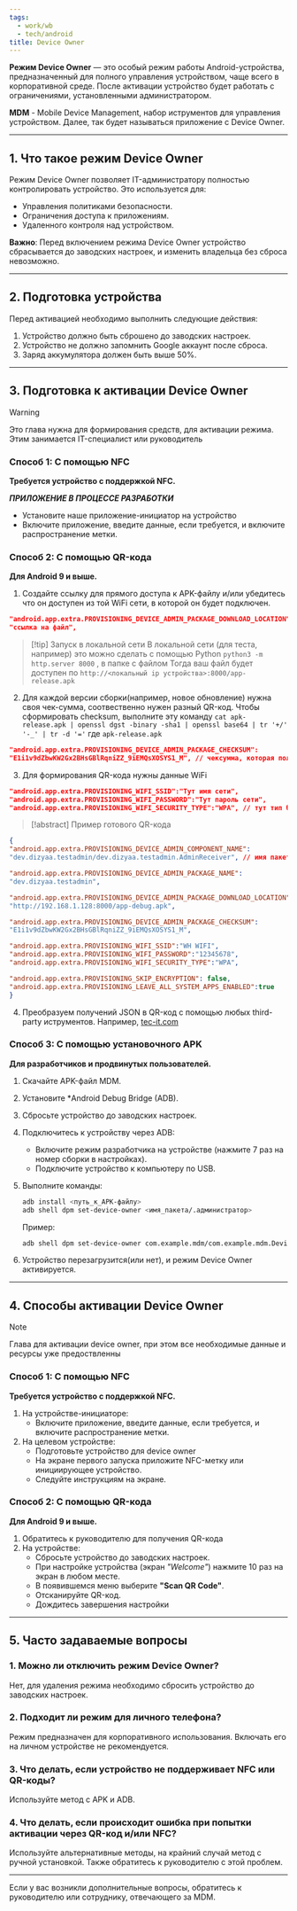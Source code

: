 ```yaml
---
tags:
  - work/wb
  - tech/android
title: Device Owner
---
```

**Режим Device Owner** — это особый режим работы Android-устройства, предназначенный для полного управления устройством, чаще всего в корпоративной среде. После активации устройство будет работать с ограничениями, установленными администратором.

**MDM** - Mobile Device Management, набор иструментов для управления устройством. Далее, так будет называться приложение с Device Owner. 

---

## 1. Что такое режим Device Owner

Режим Device Owner позволяет IT-администратору полностью контролировать устройство. Это используется для:
- Управления политиками безопасности.
- Ограничения доступа к приложениям.
- Удаленного контроля над устройством.

**Важно**: Перед включением режима Device Owner устройство сбрасывается до заводских настроек, и изменить владельца без сброса невозможно.

---

## 2. Подготовка устройства

Перед активацией необходимо выполнить следующие действия:
1. Устройство должно быть сброшено до заводских настроек.
2. Устройство не должно запомнить Google аккаунт после сброса.
3. Заряд аккумулятора должен быть выше 50%.

---

## 3. Подготовка к активации Device Owner

> [!WARNING] 
> Это глава нужна для формирования средств, для активации режима. Этим занимается IT-специалист или руководитель

### Способ 1: С помощью NFC 
**Требуется устройство с поддержкой NFC.**

***ПРИЛОЖЕНИЕ В ПРОЦЕССЕ РАЗРАБОТКИ***

   - Установите наше приложение-инициатор на устройство
   - Включите приложение, введите данные, если требуется, и включите распространение метки.
### Способ 2: С помощью QR-кода
**Для Android 9 и выше.**

1. Создайте ссылку для прямого доступа к APK-файлу и/или убедитесь что он доступен из той WiFi сети, в которой он будет подключен.  

```json
"android.app.extra.PROVISIONING_DEVICE_ADMIN_PACKAGE_DOWNLOAD_LOCATION":
"ссылка на файл",
```
   
> [!tip] Запуск в локальной сети
> В локальной сети (для теста, например) это можно сделать с помощью Python
   `python3 -m http.server 8000` , в папке с файлом
   Тогда ваш файл будет доступен по `http://<локальный ip устройства>:8000/app-release.apk`


2. Для каждой версии сборки(например, новое обновление) нужна своя чек-сумма, соотвественно нужен разный QR-код. 
     Чтобы сформировать checksum, выполните эту команду
     `cat apk-release.apk | openssl dgst -binary -sha1 | openssl base64 | tr '+/' '-_' | tr -d '='`
     где `apk-release.apk`

```json
"android.app.extra.PROVISIONING_DEVICE_ADMIN_PACKAGE_CHECKSUM":
"E1i1v9dZbwKW2Gx2BHsGBlRqniZZ_9iEMQsXOSYS1_M", // чексумма, которая получилась
```

 3. Для формирования QR-кода нужны данные WiFi
```json
"android.app.extra.PROVISIONING_WIFI_SSID":"Тут имя сети",
"android.app.extra.PROVISIONING_WIFI_PASSWORD":"Тут пароль сети",
"android.app.extra.PROVISIONING_WIFI_SECURITY_TYPE":"WPA", // тут тип безопастности сети. Может быть WEP, WPA, WPA2, WPA3.
```


> [!abstract] Пример готового QR-кода
```json
{
"android.app.extra.PROVISIONING_DEVICE_ADMIN_COMPONENT_NAME":
"dev.dizyaa.testadmin/dev.dizyaa.testadmin.AdminReceiver", // имя пакета приложения/пакет, в котором помещен Receiver

"android.app.extra.PROVISIONING_DEVICE_ADMIN_PACKAGE_NAME":
"dev.dizyaa.testadmin",

"android.app.extra.PROVISIONING_DEVICE_ADMIN_PACKAGE_DOWNLOAD_LOCATION":
"http://192.168.1.128:8000/app-debug.apk",

"android.app.extra.PROVISIONING_DEVICE_ADMIN_PACKAGE_CHECKSUM":
"E1i1v9dZbwKW2Gx2BHsGBlRqniZZ_9iEMQsXOSYS1_M",

"android.app.extra.PROVISIONING_WIFI_SSID":"WH WIFI",
"android.app.extra.PROVISIONING_WIFI_PASSWORD":"12345678",
"android.app.extra.PROVISIONING_WIFI_SECURITY_TYPE":"WPA",

"android.app.extra.PROVISIONING_SKIP_ENCRYPTION": false,
"android.app.extra.PROVISIONING_LEAVE_ALL_SYSTEM_APPS_ENABLED":true
}
```


4. Преобразуем получений JSON в QR-код с помощью любых third-party иструментов. 
   Например, [tec-it.com](https://barcode.tec-it.com/en/QRCode)   
### Способ 3: С помощью установочного APK
**Для разработчиков и продвинутых пользователей.**

1. Скачайте APK-файл MDM. 
2. Установите *Android Debug Bridge (ADB).
3. Сбросьте устройство до заводских настроек.  
4. Подключитесь к устройству через ADB:  
   - Включите режим разработчика на устройстве (нажмите 7 раз на номер сборки в настройках).  
   - Подключите устройство к компьютеру по USB.  

5. Выполните команды:  
   ```bash
   adb install <путь_к_APK-файлу>
   adb shell dpm set-device-owner <имя_пакета/.администратор>
   ```
   Пример:  
   ```bash
   adb shell dpm set-device-owner com.example.mdm/com.example.mdm.DeviceAdminReceiver
   ```

6. Устройство перезагрузится(или нет), и режим Device Owner активируется.

---

## 4. Способы активации Device Owner

> [!NOTE]
> Глава для активации device owner, при этом все необходимые данные и ресурсы уже предоствленны
> 

### Способ 1: С помощью NFC 
**Требуется устройство с поддержкой NFC.**

1. На устройстве-инициаторе:  
   - Включите приложение, введите данные, если требуется, и включите распространение метки.
2. На целевом устройстве:
   - Подготовьте устройство для device owner
   - На экране первого запуска приложите NFC-метку или инициирующее устройство.  
   - Следуйте инструкциям на экране.

### Способ 2: С помощью QR-кода
**Для Android 9 и выше.**

1. Обратитесь к руководителю для получения QR-кода
3. На устройстве:  
   - Сбросьте устройство до заводских настроек.  
   - При настройке устройства (экран *"Welcome"*) нажмите 10 раз на экран в любом месте.  
   - В появившемся меню выберите **"Scan QR Code"**.  
   - Отсканируйте QR-код.  
   - Дождитесь завершения настройки

---

## 5. Часто задаваемые вопросы

### 1. Можно ли отключить режим Device Owner?
Нет, для удаления режима необходимо сбросить устройство до заводских настроек.

### 2. Подходит ли режим для личного телефона?
Режим предназначен для корпоративного использования. Включать его на личном устройстве не рекомендуется.

### 3. Что делать, если устройство не поддерживает NFC или QR-коды?
Используйте метод с APK и ADB.

### 4. Что делать, если происходит ошибка при попытки активации через QR-код и/или NFC?

Используйте альтернативные методы, на крайний случай метод с ручной установкой. Также обратитесь к руководителю с этой проблем.

---

Если у вас возникли дополнительные вопросы, обратитесь к руководителю или сотруднику, отвечающего за MDM.